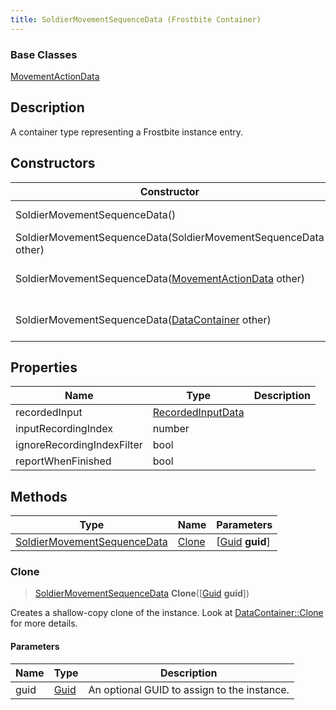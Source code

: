 ```yaml
---
title: SoldierMovementSequenceData (Frostbite Container)
---
```

### Base Classes

[MovementActionData](MovementActionData)

## Description

A container type representing a Frostbite instance entry.

## Constructors

| Constructor                                                                            | Description                                                                                                                                   |
| -------------------------------------------------------------------------------------- | --------------------------------------------------------------------------------------------------------------------------------------------- |
| SoldierMovementSequenceData()                                                          | Create a new instance of this container type.                                                                                                 |
| SoldierMovementSequenceData(SoldierMovementSequenceData other)                         | Create a reference copy of an instance of the same type.                                                                                      |
| SoldierMovementSequenceData([MovementActionData](MovementActionData) other)            | Upcast an instance of type [MovementActionData](MovementActionData) to [SoldierMovementSequenceData](SoldierMovementSequenceData).            |
| SoldierMovementSequenceData([DataContainer](/vext/ref/cls/shr/datacontainer) other) | Upcast an instance of type [DataContainer](/vext/ref/cls/shr/datacontainer) to [SoldierMovementSequenceData](SoldierMovementSequenceData). |

## Properties

| Name                       | Type                                   | Description |
| -------------------------- | -------------------------------------- | ----------- |
| recordedInput              | [RecordedInputData](RecordedInputData) |             |
| inputRecordingIndex        | number                                 |             |
| ignoreRecordingIndexFilter | bool                                   |             |
| reportWhenFinished         | bool                                   |             |

## Methods

| Type                                                       | Name            | Parameters                                     |
| ---------------------------------------------------------- | --------------- | ---------------------------------------------- |
| [SoldierMovementSequenceData](SoldierMovementSequenceData) | [Clone](#clone) | \[[Guid](/vext/ref/cls/shr/guid) **guid**\] |

### Clone

> [SoldierMovementSequenceData](SoldierMovementSequenceData) **Clone**(\[[Guid](/vext/ref/cls/shr/guid) **guid**\])

Creates a shallow-copy clone of the instance. Look at [DataContainer::Clone](/vext/ref/cls/shr/datacontainer#clone) for more details.

#### Parameters

| Name | Type         | Description                                 |
| ---- | ------------ | ------------------------------------------- |
| guid | [Guid](Guid) | An optional GUID to assign to the instance. |
